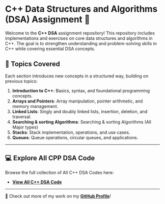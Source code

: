 # C++ Data Structures and Algorithms (DSA) Assignment 📘

Welcome to the **C++ DSA** assignment repository! This repository includes implementations and exercises on core data structures and algorithms in C++. The goal is to strengthen understanding and problem-solving skills in C++ while covering essential DSA concepts.

## 📝 Topics Covered

Each section introduces new concepts in a structured way, building on previous topics:

1. **Introduction to C++**: Basics, syntax, and foundational programming concepts.
2. **Arrays and Pointers**: Array manipulation, pointer arithmetic, and memory management.
3. **Linked Lists**: Singly and doubly linked lists, insertion, deletion, and traversal.
4. **Searching & sorting Algorithms**: Searching & sorting Algorithms (All Major types)
5. **Stacks**: Stack implementation, operations, and use cases.
6. **Queues**: Queue operations, circular queues, and applications.

---
## 💻 Explore All CPP DSA Code 

Browse the full collection of All C++ DSA Codes here:
- **[View All C++ DSA Code](https://github.com/Ali-Najfee/cpp-DSA)**

---

📌 Check out more of my work on my **[GitHub Profile](https://github.com/Ali-Najfee/)**!
